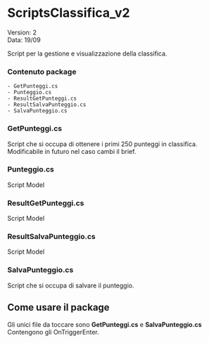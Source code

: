 # ScriptsClassifica_v2

Version: 2  
Data: 19/09



Script per la gestione e visualizzazione della classifica.  

### Contenuto package

```
- GetPunteggi.cs
- Punteggio.cs
- ResultGetPunteggi.cs
- ResultSalvaPunteggio.cs
- SalvaPunteggio.cs
```


### GetPunteggi.cs

Script che si occupa di ottenere i primi 250 punteggi in classifica.  
Modificabile in futuro nel caso cambi il brief.

### Punteggio.cs

Script Model

### ResultGetPunteggi.cs

Script Model

### ResultSalvaPunteggio.cs

Script Model

### SalvaPunteggio.cs

Script che si occupa di salvare il punteggio.


## Come usare il package

Gli unici file da toccare sono **GetPunteggi.cs** e **SalvaPunteggio.cs**  
Contengono gli OnTriggerEnter.